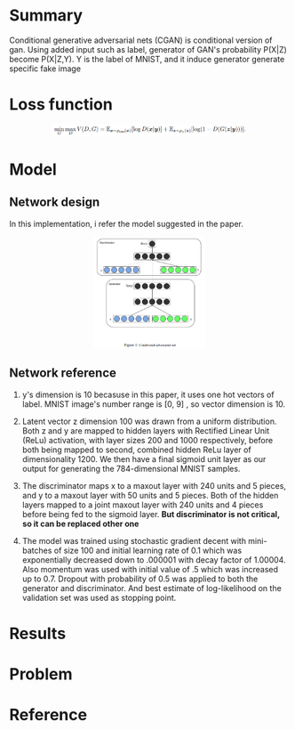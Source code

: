 # Summary
Conditional generative adversarial nets (CGAN) is conditional version of gan. Using added input such as label, generator of GAN's probability P(X|Z) become P(X|Z,Y).
Y is the label of MNIST, and it induce generator generate specific fake image

# Loss function
<p align="center"> <img src="./img/CGAN_lossfunction.png" alt="MLE" width="70%" height="70%"/> </p>

# Model
## Network design
In this implementation, i refer the model suggested in the paper.  
<p align="center"> <img src="./img/CGAN_model.png" alt="MLE" width="40%" height="40%"/> </p>

## Network reference
1) y's dimension is 10 becasuse in this paper, it uses one hot vectors of label. MNIST image's number range is [0, 9] , so vector dimension is 10.

2) Latent vector z dimension 100 was drawn from a uniform distribution. Both z and y are mapped to hidden layers with Rectified Linear Unit
(ReLu) activation, with layer sizes 200 and 1000 respectively, before both being mapped to second, combined hidden ReLu layer of dimensionality 1200. We then have a final sigmoid unit layer as our output for generating the 784-dimensional MNIST samples.

3) The discriminator maps x to a maxout layer with 240 units and 5 pieces, and y to a maxout layer
with 50 units and 5 pieces. Both of the hidden layers mapped to a joint maxout layer with 240 units
and 4 pieces before being fed to the sigmoid layer.
**But discriminator is not critical, so it can be replaced other one**

4) The model was trained using stochastic gradient decent with mini-batches of size 100 and initial learning rate of 0.1 which was exponentially decreased down to .000001 with decay factor of
1.00004. Also momentum was used with initial value of .5 which was increased up to 0.7. Dropout with probability of 0.5 was applied to both the generator and discriminator. And best estimate of log-likelihood on the validation set was used as stopping point.


# Results

# Problem

# Reference
